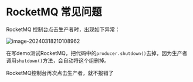 # RocketMQ 常见问题

RocketMQ 控制台点击生产者时，出现如下异常：

![image-20240318210108962](https://fastly.jsdelivr.net/gh/LetengZzz/img@main/java/mq/202412100952237.png)

在写demo测试RocketMQ，把代码中的`producer.shutdown()`去掉，因为生产者调用`shutdown()`方法，会自动将这个组删掉。

RocketMQ控制台再次点击生产者，就不报错了
